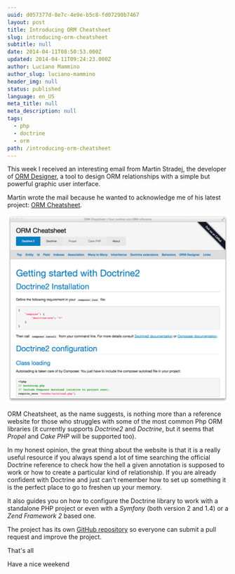 ```yaml
---
uuid: d057377d-8e7c-4e9e-b5c8-fd07290b7467
layout: post
title: Introducing ORM Cheatsheet
slug: introducing-orm-cheatsheet
subtitle: null
date: 2014-04-11T08:50:53.000Z
updated: 2014-04-11T09:24:23.000Z
author: Luciano Mammino
author_slug: luciano-mammino
header_img: null
status: published
language: en_US
meta_title: null
meta_description: null
tags:
  - php
  - doctrine
  - orm
path: /introducing-orm-cheatsheet
---
```


This week I received an interesting email from Martin Stradej, the developer of [ORM Designer](http://www.orm-designer.com), a tool to design ORM relationships with a simple but powerful graphic user interface.

Martin wrote the mail because he wanted to acknowledge me of his latest project: [ORM Cheatsheet](http://ormcheatsheet.com).

[![ORM Cheatsheet homepage screenshoot](./orm-cheatsheet-screenshoot.png)](http://ormcheatsheet.com)

ORM Cheatsheet, as the name suggests, is nothing more than a reference website for those who struggles with some of the most common Php ORM libraries (it currently supports *Doctrine2* and *Doctrine*, but it seems that *Propel* and *Cake PHP*  will be supported too).

In my honest opinion, the great thing about the website is that it is a really useful resource if you always spend a lot of time searching the official Doctrine reference to check how the hell a given annotation is supposed to work or how to create a particular kind of relationship. If you are already confident with Doctrine and just can't remember how to set up something it is the perfect place to go to freshen up your memory.

It also guides you on how to configure the Doctrine library to work with a standalone PHP project or even with a *Symfony* (both version 2 and 1.4) or a *Zend Framework 2* based one.

The project has its own [GitHub repository](https://github.com/atlantic18/ormcheatsheet) so everyone can submit a pull request and improve the project.

That's all

Have a nice weekend

